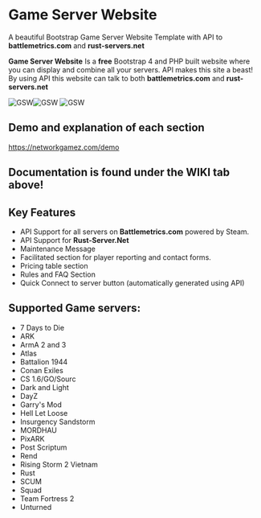 # Game Server Website
A beautiful Bootstrap Game Server Website Template with API to **battlemetrics.com** and **rust-servers.net**

**Game Server Website** Is a **free** Bootstrap 4 and PHP built website where you can display and combine all your servers. API makes this site a beast! By using API this website can talk to both **battlemetrics.com** and **rust-servers.net**

![GSW](https://networkgamez.com/media/github/GSW-Header-ServerList.png "GSW Screenshot #1")![GSW](https://networkgamez.com/media/github/GSW-Cards-PricingTable.png "GSW Screenshot #2") ![GSW](https://networkgamez.com/media/github/GSW-RULES-FAQ.png "GSW Screenshot #2")

## Demo and explanation of each section
https://networkgamez.com/demo

## Documentation is found under the WIKI tab above!

## Key Features
* API Support for all servers on **Battlemetrics.com** powered by Steam.
* API Support for **Rust-Server.Net**
* Maintenance Message
* Facilitated section for player reporting and contact forms.
* Pricing table section
* Rules and FAQ Section
* Quick Connect to server button (automatically generated using API)

## Supported Game servers:
* 7 Days to Die
* ARK
* ArmA 2 and 3
* Atlas
* Battalion 1944
* Conan Exiles
* CS 1.6/GO/Sourc 
* Dark and Light
* DayZ
* Garry's Mod 
* Hell Let Loose
* Insurgency Sandstorm
* MORDHAU
* PixARK
* Post Scriptum 
* Rend
* Rising Storm 2 Vietnam
* Rust
* SCUM
* Squad
* Team Fortress 2
* Unturned
